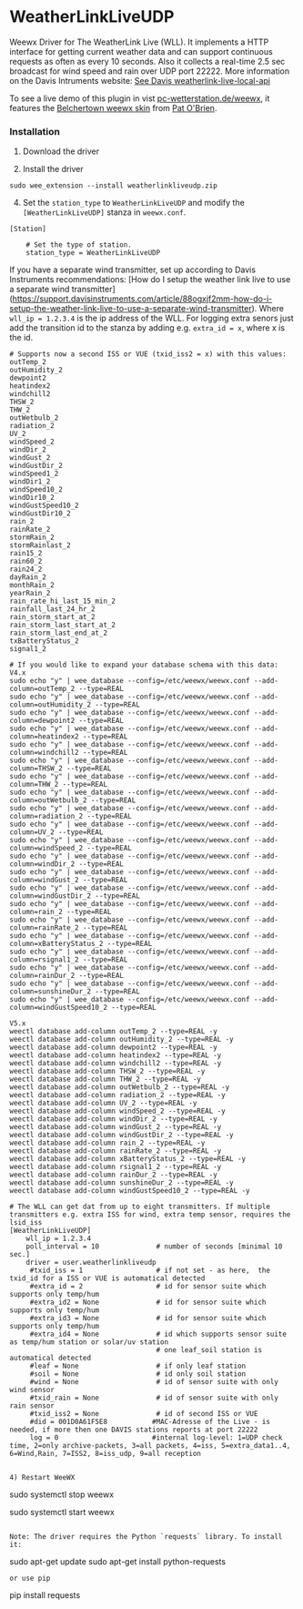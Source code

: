 # WeatherLinkLiveUDP
Weewx Driver for The WeatherLink Live (WLL). It implements a HTTP interface for getting current weather data and can support continuous requests as often as every 10 seconds.
Also it collects a real-time 2.5 sec broadcast for wind speed and rain over UDP port 22222.
More information on the Davis Intruments website: [See Davis weatherlink-live-local-api](https://weatherlink.github.io/weatherlink-live-local-api/)

To see a live demo of this plugin in vist [pc-wetterstation.de/weewx](https://www.pc-wetterstation.de/wetter/weewx), it features the [Belchertown weewx skin](https://github.com/poblabs/weewx-belchertown#belchertown-weewx-skin) from [Pat O'Brien](https://github.com/poblabs).

### Installation


1) Download the driver


2) Install the driver

```
sudo wee_extension --install weatherlinkliveudp.zip
``` 

4) Set the `station_type` to `WeatherLinkLiveUDP` and modify the `[WeatherLinkLiveUDP]` stanza in `weewx.conf`.
```
[Station]

    # Set the type of station.
    station_type = WeatherLinkLiveUDP
```
If you have a separate wind transmitter, set up according to Davis Instruments recommendations: 
[How do I setup the weather link live to use a separate wind transmitter]
(https://support.davisinstruments.com/article/88ogxjf2mm-how-do-i-setup-the-weather-link-live-to-use-a-separate-wind-transmitter).
Where `wll_ip = 1.2.3.4` is the ip address of the WLL.
For logging extra senors just add the transition id to the stanza by adding e.g. `extra_id = x`, 
where x is the id. 

```
# Supports now a second ISS or VUE (txid_iss2 = x) with this values:
outTemp_2
outHumidity_2
dewpoint2
heatindex2
windchill2
THSW_2
THW_2
outWetbulb_2
radiation_2
UV_2
windSpeed_2
windDir_2
windGust_2
windGustDir_2
windSpeed1_2
windDir1_2
windSpeed10_2
windDir10_2
windGustSpeed10_2
windGustDir10_2
rain_2
rainRate_2
stormRain_2
stormRainlast_2
rain15_2
rain60_2
rain24_2
dayRain_2
monthRain_2
yearRain_2
rain_rate_hi_last_15_min_2
rainfall_last_24_hr_2
rain_storm_start_at_2
rain_storm_last_start_at_2
rain_storm_last_end_at_2
txBatteryStatus_2
signal1_2
```

```
# If you would like to expand your database schema with this data:
V4.x
sudo echo "y" | wee_database --config=/etc/weewx/weewx.conf --add-column=outTemp_2 --type=REAL
sudo echo "y" | wee_database --config=/etc/weewx/weewx.conf --add-column=outHumidity_2 --type=REAL
sudo echo "y" | wee_database --config=/etc/weewx/weewx.conf --add-column=dewpoint2 --type=REAL
sudo echo "y" | wee_database --config=/etc/weewx/weewx.conf --add-column=heatindex2 --type=REAL
sudo echo "y" | wee_database --config=/etc/weewx/weewx.conf --add-column=windchill2 --type=REAL
sudo echo "y" | wee_database --config=/etc/weewx/weewx.conf --add-column=THSW_2 --type=REAL
sudo echo "y" | wee_database --config=/etc/weewx/weewx.conf --add-column=THW_2 --type=REAL
sudo echo "y" | wee_database --config=/etc/weewx/weewx.conf --add-column=outWetbulb_2 --type=REAL
sudo echo "y" | wee_database --config=/etc/weewx/weewx.conf --add-column=radiation_2 --type=REAL
sudo echo "y" | wee_database --config=/etc/weewx/weewx.conf --add-column=UV_2 --type=REAL
sudo echo "y" | wee_database --config=/etc/weewx/weewx.conf --add-column=windSpeed_2 --type=REAL
sudo echo "y" | wee_database --config=/etc/weewx/weewx.conf --add-column=windDir_2 --type=REAL
sudo echo "y" | wee_database --config=/etc/weewx/weewx.conf --add-column=windGust_2 --type=REAL
sudo echo "y" | wee_database --config=/etc/weewx/weewx.conf --add-column=windGustDir_2 --type=REAL
sudo echo "y" | wee_database --config=/etc/weewx/weewx.conf --add-column=rain_2 --type=REAL
sudo echo "y" | wee_database --config=/etc/weewx/weewx.conf --add-column=rainRate_2 --type=REAL
sudo echo "y" | wee_database --config=/etc/weewx/weewx.conf --add-column=xBatteryStatus_2 --type=REAL
sudo echo "y" | wee_database --config=/etc/weewx/weewx.conf --add-column=rsignal1_2 --type=REAL
sudo echo "y" | wee_database --config=/etc/weewx/weewx.conf --add-column=rainDur_2 --type=REAL
sudo echo "y" | wee_database --config=/etc/weewx/weewx.conf --add-column=sunshineDur_2 --type=REAL
sudo echo "y" | wee_database --config=/etc/weewx/weewx.conf --add-column=windGustSpeed10_2 --type=REAL

V5.x
weectl database add-column outTemp_2 --type=REAL -y
weectl database add-column outHumidity_2 --type=REAL -y
weectl database add-column dewpoint2 --type=REAL -y
weectl database add-column heatindex2 --type=REAL -y
weectl database add-column windchill2 --type=REAL -y
weectl database add-column THSW_2 --type=REAL -y
weectl database add-column THW_2 --type=REAL -y
weectl database add-column outWetbulb_2 --type=REAL -y
weectl database add-column radiation_2 --type=REAL -y
weectl database add-column UV_2 --type=REAL -y
weectl database add-column windSpeed_2 --type=REAL -y
weectl database add-column windDir_2 --type=REAL -y
weectl database add-column windGust_2 --type=REAL -y
weectl database add-column windGustDir_2 --type=REAL -y
weectl database add-column rain_2 --type=REAL -y
weectl database add-column rainRate_2 --type=REAL -y
weectl database add-column xBatteryStatus_2 --type=REAL -y
weectl database add-column rsignal1_2 --type=REAL -y
weectl database add-column rainDur_2 --type=REAL -y
weectl database add-column sunshineDur_2 --type=REAL -y
weectl database add-column windGustSpeed10_2 --type=REAL -y
```
```
# The WLL can get dat from up to eight transmitters. If multiple transmitters e.g. extra ISS for wind, extra temp sensor, requires the lsid_iss
[WeatherLinkLiveUDP]
    wll_ip = 1.2.3.4
    poll_interval = 10              # number of seconds [minimal 10 sec.]
    driver = user.weatherlinkliveudp
     #txid_iss = 1                  # if not set - as here,  the txid_id for a ISS or VUE is automatical detected 
     #extra_id = 2                  # id for sensor suite which supports only temp/hum
     #extra_id2 = None              # id for sensor suite which supports only temp/hum
     #extra_id3 = None              # id for sensor suite which supports only temp/hum
     #extra_id4 = None              # id which supports sensor suite as temp/hum station or solar/uv station
                                    # one leaf_soil station is automatical detected
     #leaf = None                   # if only leaf station
     #soil = None                   # id only soil station
     #wind = None                   # id of sensor suite with only wind sensor
     #txid_rain = None              # id of sensor suite with only rain sensor
     #txid_iss2 = None              # id of second ISS or VUE
     #did = 001D0A61F5E8           #MAC-Adresse of the Live - is needed, if more then one DAVIS stations reports at port 22222
     log = 0                       #internal log-level: 1=UDP check time, 2=only archive-packets, 3=all packets, 4=iss, 5=extra_data1..4, 6=Wind,Rain, 7=ISS2, 8=iss_udp, 9=all reception


4) Restart WeeWX

```
sudo systemctl stop weewx

sudo systemctl start weewx
```

Note: The driver requires the Python `requests` library. To install it:

```
sudo apt-get update 
sudo apt-get install python-requests
```
or use pip
```
pip install requests
```

